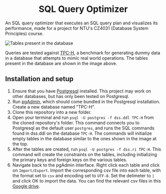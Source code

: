 <h1 align="center">SQL Query Optimizer</h1>

An SQL query optimizer that executes an SQL query plan and visualizes its performance, made for a project for NTU's CZ4031 (Database System Principles) course.

![Tables present in the database](https://i.imgur.com/MrvHfD9.png)

Queries are tested against [TPC-H](http://www.tpc.org/tpch/), a benchmark for generating dummy data in a database that attempts to mimic real world operations. The tables present in the database are shown in the image above.

## Installation and setup

1. Ensure that you have [Postgresql](https://www.postgresql.org/download/) installed. This project may work on other databases, but has only been tested on Postgresql.
2. Run [pgAdmin](https://www.pgadmin.org/), which should come bundled in the Postgresql installation. Create a new database named "TPC-H".
3. Clone this repository into a new folder.
4. Open your terminal and run `psql -U postgres -f dss.ddl TPC-H` from the cloned repository's folder. This command connects you to Postgresql as the default user `postgres`, and runs the SQL commands found in dss.ddl on the database `TPC-H`. The commands will initialize empty tables in the database similar to the ones shown in the image at the top.
5. After the tables are created, run `psql -U postgres -f dss.ri TPC-H`. This command will create the constraints on the tables, including initializing the primary keys and foreign keys on the various tables.
6. Navigate back to the pgAdmin interface. Right click each table and click on `Import/Export`. Import the corresponding csv file into each table, with the format set to `csv` and encoding set to `UTF-8`. Set the delimeter to `|` and click OK to import the data. You can find the relevant csv files in this [Google drive](https://drive.google.com/drive/folders/1i7FYWI1ePuFFZpMdRO7gwVD2lLw_j03B?usp=sharing).
